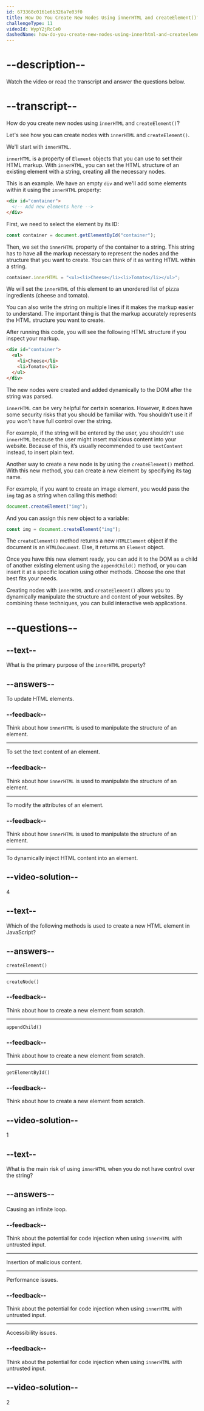 ```yaml
---
id: 673368c0161e6b326a7e03f0
title: How Do You Create New Nodes Using innerHTML and createElement()?
challengeType: 11
videoId: WypY2jRcCe0
dashedName: how-do-you-create-new-nodes-using-innerhtml-and-createelement
---
```


# --description--

Watch the video or read the transcript and answer the questions below.

# --transcript--

How do you create new nodes using `innerHTML` and `createElement()`?

Let's see how you can create nodes with `innerHTML` and `createElement()`.

We'll start with `innerHTML`.

`innerHTML` is a property of `Element` objects that you can use to set their HTML markup. With `innerHTML`, you can set the HTML structure of an existing element with a string, creating all the necessary nodes.

This is an example. We have an empty `div` and we'll add some elements within it using the `innerHTML` property:

```html
<div id="container">
  <!-- Add new elements here -->
</div>
```

First, we need to select the element by its ID:

```js
const container = document.getElementById("container");
```

Then, we set the `innerHTML` property of the container to a string. This string has to have all the markup necessary to represent the nodes and the structure that you want to create. You can think of it as writing HTML within a string.

```js
container.innerHTML = "<ul><li>Cheese</li><li>Tomato</li></ul>";
```

We will set the `innerHTML` of this element to an unordered list of pizza ingredients (cheese and tomato).

You can also write the string on multiple lines if it makes the markup easier to understand. The important thing is that the markup accurately represents the HTML structure you want to create.

After running this code, you will see the following HTML structure if you inspect your markup.

```html
<div id="container">
  <ul>
    <li>Cheese</li>
    <li>Tomato</li>
  </ul>
</div>
```

The new nodes were created and added dynamically to the DOM after the string was parsed.

`innerHTML` can be very helpful for certain scenarios. However, it does have some security risks that you should be familiar with. You shouldn't use it if you won't have full control over the string.

For example, if the string will be entered by the user, you shouldn't use `innerHTML` because the user might insert malicious content into your website. Because of this, it’s usually recommended to use `textContent` instead, to insert plain text.

Another way to create a new node is by using the `createElement()` method. With this new method, you can create a new element by specifying its tag name.

For example, if you want to create an image element, you would pass the `img` tag as a string when calling this method:

```js
document.createElement("img");
```

And you can assign this new object to a variable:

```js
const img = document.createElement("img");
```

The `createElement()` method returns a new `HTMLElement` object if the document is an `HTMLDocument`.  Else, it returns an `Element` object.

Once you have this new element ready, you can add it to the DOM as a child of another existing element using the `appendChild()` method, or you can insert it at a specific location using other methods. Choose the one that best fits your needs.

Creating nodes with `innerHTML` and `createElement()` allows you to dynamically manipulate the structure and content of your websites. By combining these techniques, you can build interactive web applications.

# --questions--

## --text--

What is the primary purpose of the `innerHTML` property?

## --answers--

To update HTML elements.

### --feedback--

Think about how `innerHTML` is used to manipulate the structure of an element.

---

To set the text content of an element.

### --feedback--

Think about how `innerHTML` is used to manipulate the structure of an element.

---

To modify the attributes of an element.

### --feedback--

Think about how `innerHTML` is used to manipulate the structure of an element.

---

To dynamically inject HTML content into an element.

## --video-solution--

4

## --text--

Which of the following methods is used to create a new HTML element in JavaScript?

## --answers--

`createElement()`

---

`createNode()`

### --feedback--

Think about how to create a new element from scratch.

---

`appendChild()`

### --feedback--

Think about how to create a new element from scratch.

---

`getElementById()`

### --feedback--

Think about how to create a new element from scratch.

## --video-solution--

1

## --text--

What is the main risk of using `innerHTML` when you do not have control over the string?

## --answers--

Causing an infinite loop.

### --feedback--

Think about the potential for code injection when using `innerHTML` with untrusted input.

---

Insertion of malicious content.

---

Performance issues.

### --feedback--

Think about the potential for code injection when using `innerHTML` with untrusted input.

---

Accessibility issues.

### --feedback--

Think about the potential for code injection when using `innerHTML` with untrusted input.

## --video-solution--

2
